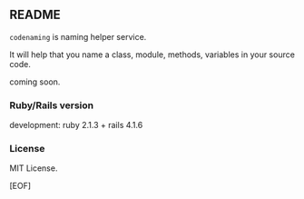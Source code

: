 ## README

`codenaming` is naming helper service.

It will help that you name a class, module, methods, variables in your source code.

coming soon.

### Ruby/Rails version

development: ruby 2.1.3 + rails 4.1.6

###  License

MIT License.

[EOF]
